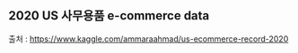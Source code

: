 ## 2020 US 사무용품 e-commerce data
출처 : https://www.kaggle.com/ammaraahmad/us-ecommerce-record-2020




